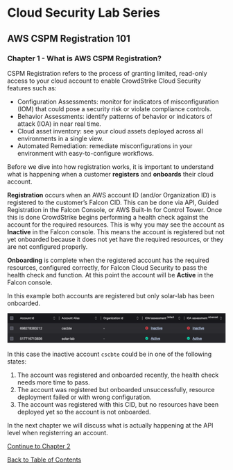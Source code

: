 # Cloud Security Lab Series
## AWS CSPM Registration 101
### Chapter 1 - What is AWS CSPM Registration?

CSPM Registration refers to the process of granting limited, read-only access to your cloud account to enable CrowdStrike Cloud Security features such as:
- Configuration Assessments: monitor for indicators of misconfiguration (IOM) that could pose a security risk or violate compliance controls.
- Behavior Assessments: identify patterns of behavior or indicators of attack (IOA) in near real time.
- Cloud asset inventory: see your cloud assets deployed across all environments in a single view.
- Automated Remediation: remediate misconfigurations in your environment with easy-to-configure workflows.

Before we dive into how registration works, it is important to understand what is happening when a customer **registers** and **onboards** their cloud account.

**Registration** occurs when an AWS account ID (and/or Organization ID) is registered to the customer’s Falcon CID.  This can be done via API, Guided Registration in the Falcon Console, or AWS Built-In for Control Tower.  Once this is done CrowdStrike begins performing a health check against the account for the required resources.  This is why you may see the account as **Inactive** in the Falcon console.  This means the account is registered but not yet onboarded because it does not yet have the required resources, or they are not configured properly.

**Onboarding** is complete when the registered account has the required resources, configured correctly, for Falcon Cloud Security to pass the health check and function.  At this point the account will be **Active** in the Falcon console.

In this example both accounts are registered but only solar-lab has been onboarded.

![](../images/ch1-inactive-active.png)

In this case the inactive account `cscbte` could be in one of the following states:
1. The account was registered and onboarded recently, the health check needs more time to pass.
2. The account was registered but onboarded unsuccessfully, resource deployment failed or with wrong configuration.
3. The account was registered with this CID, but no resources have been deployed yet so the account is not onboarded.

In the next chapter we will discuss what is actually happening at the API level when registerring an account.

[Continue to Chapter 2](./chapter2.md)

[Back to Table of Contents](../README.md)